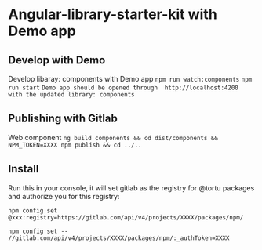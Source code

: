 # Angular-library-starter-kit with Demo app

## Develop with Demo

Develop libaray: components with Demo app
`npm run watch:components`
`npm run start`
`Demo app should be opened through  http://localhost:4200 with the updated library: components`

## Publishing with Gitlab

Web component
`ng build components && cd dist/components && NPM_TOKEN=XXXX npm publish && cd ../..`


## Install

Run this in your console, it will set gitlab as the registry for @tortu packages and authorize you for this registry:

`npm config set @xxx:registry=https://gitlab.com/api/v4/projects/XXXX/packages/npm/`

`npm config set -- //gitlab.com/api/v4/projects/XXXX/packages/npm/:_authToken=XXXX`
